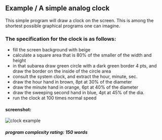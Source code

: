 ## Example / A simple analog clock

This simple program will draw a clock on the screen. This is among the shortest possible graphical programs one can imagine.

### The specification for the clock is as follows:
 * fill the screen background with beige
 * calculate a square area that is 80% of the smaller of the width and height
 * in that subarea draw green circle with a dark green border 4 pts, and draw the border on the inside of the circle area
 * consult the system clock, and extract the hour, minute, sec.
 * draw the hour hand in brown, 8pt at 30% of the diameter
 * draw the minute hand in orange, 6pt at 40% of the diameter
 * draw the sweeping second hand in blue, 4pt at 45% of the dia.
 * run the clock at 100 times normal speed

#### screenshot:

![clock example](http://beadslang.com/examples/clock/clock_screenshot_anim.gif)

##### program complexity rating: 150 words
